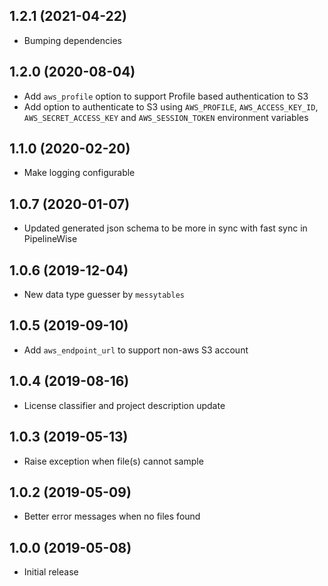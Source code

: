 1.2.1 (2021-04-22)
------------------
- Bumping dependencies

1.2.0 (2020-08-04)
------------------
- Add `aws_profile` option to support Profile based authentication to S3
- Add option to authenticate to S3 using `AWS_PROFILE`, `AWS_ACCESS_KEY_ID`, `AWS_SECRET_ACCESS_KEY` and `AWS_SESSION_TOKEN` environment variables

1.1.0 (2020-02-20)
------------------
- Make logging configurable

1.0.7 (2020-01-07)
------------------
- Updated generated json schema to be more in sync with fast sync in PipelineWise

1.0.6 (2019-12-04)
------------------
- New data type guesser by `messytables`

1.0.5 (2019-09-10)
------------------
- Add `aws_endpoint_url` to support non-aws S3 account

1.0.4 (2019-08-16)
------------------
- License classifier and project description update

1.0.3 (2019-05-13)
------------------
- Raise exception when file(s) cannot sample

1.0.2 (2019-05-09)
------------------
- Better error messages when no files found

1.0.0 (2019-05-08)
------------------
- Initial release
